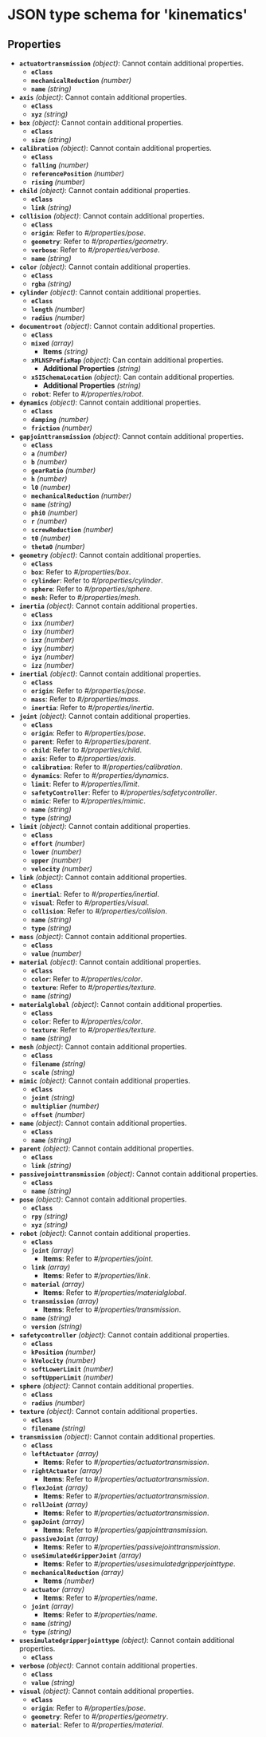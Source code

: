 # JSON type schema for 'kinematics'

## Properties

- **`actuatortransmission`** *(object)*: Cannot contain additional properties.
  - **`eClass`**
  - **`mechanicalReduction`** *(number)*
  - **`name`** *(string)*
- **`axis`** *(object)*: Cannot contain additional properties.
  - **`eClass`**
  - **`xyz`** *(string)*
- **`box`** *(object)*: Cannot contain additional properties.
  - **`eClass`**
  - **`size`** *(string)*
- **`calibration`** *(object)*: Cannot contain additional properties.
  - **`eClass`**
  - **`falling`** *(number)*
  - **`referencePosition`** *(number)*
  - **`rising`** *(number)*
- **`child`** *(object)*: Cannot contain additional properties.
  - **`eClass`**
  - **`link`** *(string)*
- **`collision`** *(object)*: Cannot contain additional properties.
  - **`eClass`**
  - **`origin`**: Refer to *#/properties/pose*.
  - **`geometry`**: Refer to *#/properties/geometry*.
  - **`verbose`**: Refer to *#/properties/verbose*.
  - **`name`** *(string)*
- **`color`** *(object)*: Cannot contain additional properties.
  - **`eClass`**
  - **`rgba`** *(string)*
- **`cylinder`** *(object)*: Cannot contain additional properties.
  - **`eClass`**
  - **`length`** *(number)*
  - **`radius`** *(number)*
- **`documentroot`** *(object)*: Cannot contain additional properties.
  - **`eClass`**
  - **`mixed`** *(array)*
    - **Items** *(string)*
  - **`xMLNSPrefixMap`** *(object)*: Can contain additional properties.
    - **Additional Properties** *(string)*
  - **`xSISchemaLocation`** *(object)*: Can contain additional properties.
    - **Additional Properties** *(string)*
  - **`robot`**: Refer to *#/properties/robot*.
- **`dynamics`** *(object)*: Cannot contain additional properties.
  - **`eClass`**
  - **`damping`** *(number)*
  - **`friction`** *(number)*
- **`gapjointtransmission`** *(object)*: Cannot contain additional properties.
  - **`eClass`**
  - **`a`** *(number)*
  - **`b`** *(number)*
  - **`gearRatio`** *(number)*
  - **`h`** *(number)*
  - **`l0`** *(number)*
  - **`mechanicalReduction`** *(number)*
  - **`name`** *(string)*
  - **`phi0`** *(number)*
  - **`r`** *(number)*
  - **`screwReduction`** *(number)*
  - **`t0`** *(number)*
  - **`theta0`** *(number)*
- **`geometry`** *(object)*: Cannot contain additional properties.
  - **`eClass`**
  - **`box`**: Refer to *#/properties/box*.
  - **`cylinder`**: Refer to *#/properties/cylinder*.
  - **`sphere`**: Refer to *#/properties/sphere*.
  - **`mesh`**: Refer to *#/properties/mesh*.
- **`inertia`** *(object)*: Cannot contain additional properties.
  - **`eClass`**
  - **`ixx`** *(number)*
  - **`ixy`** *(number)*
  - **`ixz`** *(number)*
  - **`iyy`** *(number)*
  - **`iyz`** *(number)*
  - **`izz`** *(number)*
- **`inertial`** *(object)*: Cannot contain additional properties.
  - **`eClass`**
  - **`origin`**: Refer to *#/properties/pose*.
  - **`mass`**: Refer to *#/properties/mass*.
  - **`inertia`**: Refer to *#/properties/inertia*.
- **`joint`** *(object)*: Cannot contain additional properties.
  - **`eClass`**
  - **`origin`**: Refer to *#/properties/pose*.
  - **`parent`**: Refer to *#/properties/parent*.
  - **`child`**: Refer to *#/properties/child*.
  - **`axis`**: Refer to *#/properties/axis*.
  - **`calibration`**: Refer to *#/properties/calibration*.
  - **`dynamics`**: Refer to *#/properties/dynamics*.
  - **`limit`**: Refer to *#/properties/limit*.
  - **`safetyController`**: Refer to *#/properties/safetycontroller*.
  - **`mimic`**: Refer to *#/properties/mimic*.
  - **`name`** *(string)*
  - **`type`** *(string)*
- **`limit`** *(object)*: Cannot contain additional properties.
  - **`eClass`**
  - **`effort`** *(number)*
  - **`lower`** *(number)*
  - **`upper`** *(number)*
  - **`velocity`** *(number)*
- **`link`** *(object)*: Cannot contain additional properties.
  - **`eClass`**
  - **`inertial`**: Refer to *#/properties/inertial*.
  - **`visual`**: Refer to *#/properties/visual*.
  - **`collision`**: Refer to *#/properties/collision*.
  - **`name`** *(string)*
  - **`type`** *(string)*
- **`mass`** *(object)*: Cannot contain additional properties.
  - **`eClass`**
  - **`value`** *(number)*
- **`material`** *(object)*: Cannot contain additional properties.
  - **`eClass`**
  - **`color`**: Refer to *#/properties/color*.
  - **`texture`**: Refer to *#/properties/texture*.
  - **`name`** *(string)*
- **`materialglobal`** *(object)*: Cannot contain additional properties.
  - **`eClass`**
  - **`color`**: Refer to *#/properties/color*.
  - **`texture`**: Refer to *#/properties/texture*.
  - **`name`** *(string)*
- **`mesh`** *(object)*: Cannot contain additional properties.
  - **`eClass`**
  - **`filename`** *(string)*
  - **`scale`** *(string)*
- **`mimic`** *(object)*: Cannot contain additional properties.
  - **`eClass`**
  - **`joint`** *(string)*
  - **`multiplier`** *(number)*
  - **`offset`** *(number)*
- **`name`** *(object)*: Cannot contain additional properties.
  - **`eClass`**
  - **`name`** *(string)*
- **`parent`** *(object)*: Cannot contain additional properties.
  - **`eClass`**
  - **`link`** *(string)*
- **`passivejointtransmission`** *(object)*: Cannot contain additional properties.
  - **`eClass`**
  - **`name`** *(string)*
- **`pose`** *(object)*: Cannot contain additional properties.
  - **`eClass`**
  - **`rpy`** *(string)*
  - **`xyz`** *(string)*
- **`robot`** *(object)*: Cannot contain additional properties.
  - **`eClass`**
  - **`joint`** *(array)*
    - **Items**: Refer to *#/properties/joint*.
  - **`link`** *(array)*
    - **Items**: Refer to *#/properties/link*.
  - **`material`** *(array)*
    - **Items**: Refer to *#/properties/materialglobal*.
  - **`transmission`** *(array)*
    - **Items**: Refer to *#/properties/transmission*.
  - **`name`** *(string)*
  - **`version`** *(string)*
- **`safetycontroller`** *(object)*: Cannot contain additional properties.
  - **`eClass`**
  - **`kPosition`** *(number)*
  - **`kVelocity`** *(number)*
  - **`softLowerLimit`** *(number)*
  - **`softUpperLimit`** *(number)*
- **`sphere`** *(object)*: Cannot contain additional properties.
  - **`eClass`**
  - **`radius`** *(number)*
- **`texture`** *(object)*: Cannot contain additional properties.
  - **`eClass`**
  - **`filename`** *(string)*
- **`transmission`** *(object)*: Cannot contain additional properties.
  - **`eClass`**
  - **`leftActuator`** *(array)*
    - **Items**: Refer to *#/properties/actuatortransmission*.
  - **`rightActuator`** *(array)*
    - **Items**: Refer to *#/properties/actuatortransmission*.
  - **`flexJoint`** *(array)*
    - **Items**: Refer to *#/properties/actuatortransmission*.
  - **`rollJoint`** *(array)*
    - **Items**: Refer to *#/properties/actuatortransmission*.
  - **`gapJoint`** *(array)*
    - **Items**: Refer to *#/properties/gapjointtransmission*.
  - **`passiveJoint`** *(array)*
    - **Items**: Refer to *#/properties/passivejointtransmission*.
  - **`useSimulatedGripperJoint`** *(array)*
    - **Items**: Refer to *#/properties/usesimulatedgripperjointtype*.
  - **`mechanicalReduction`** *(array)*
    - **Items** *(number)*
  - **`actuator`** *(array)*
    - **Items**: Refer to *#/properties/name*.
  - **`joint`** *(array)*
    - **Items**: Refer to *#/properties/name*.
  - **`name`** *(string)*
  - **`type`** *(string)*
- **`usesimulatedgripperjointtype`** *(object)*: Cannot contain additional properties.
  - **`eClass`**
- **`verbose`** *(object)*: Cannot contain additional properties.
  - **`eClass`**
  - **`value`** *(string)*
- **`visual`** *(object)*: Cannot contain additional properties.
  - **`eClass`**
  - **`origin`**: Refer to *#/properties/pose*.
  - **`geometry`**: Refer to *#/properties/geometry*.
  - **`material`**: Refer to *#/properties/material*.

